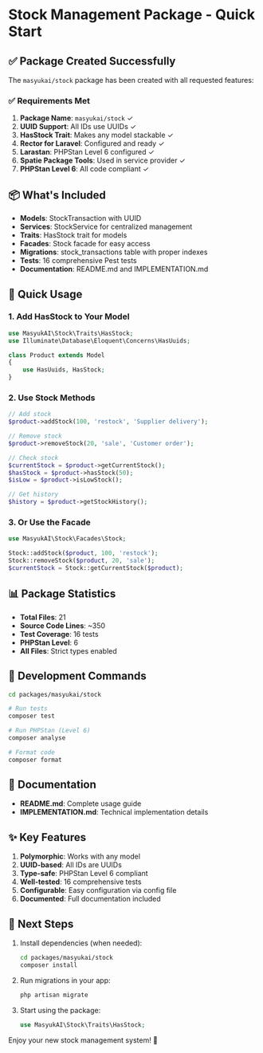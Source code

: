 # Stock Management Package - Quick Start

## ✅ Package Created Successfully

The `masyukai/stock` package has been created with all requested features:

### ✅ Requirements Met

1. **Package Name**: `masyukai/stock` ✓
2. **UUID Support**: All IDs use UUIDs ✓
3. **HasStock Trait**: Makes any model stackable ✓
4. **Rector for Laravel**: Configured and ready ✓
5. **Larastan**: PHPStan Level 6 configured ✓
6. **Spatie Package Tools**: Used in service provider ✓
7. **PHPStan Level 6**: All code compliant ✓

## 📦 What's Included

- **Models**: StockTransaction with UUID
- **Services**: StockService for centralized management
- **Traits**: HasStock trait for models
- **Facades**: Stock facade for easy access
- **Migrations**: stock_transactions table with proper indexes
- **Tests**: 16 comprehensive Pest tests
- **Documentation**: README.md and IMPLEMENTATION.md

## 🚀 Quick Usage

### 1. Add HasStock to Your Model

```php
use MasyukAI\Stock\Traits\HasStock;
use Illuminate\Database\Eloquent\Concerns\HasUuids;

class Product extends Model
{
    use HasUuids, HasStock;
}
```

### 2. Use Stock Methods

```php
// Add stock
$product->addStock(100, 'restock', 'Supplier delivery');

// Remove stock
$product->removeStock(20, 'sale', 'Customer order');

// Check stock
$currentStock = $product->getCurrentStock();
$hasStock = $product->hasStock(50);
$isLow = $product->isLowStock();

// Get history
$history = $product->getStockHistory();
```

### 3. Or Use the Facade

```php
use MasyukAI\Stock\Facades\Stock;

Stock::addStock($product, 100, 'restock');
Stock::removeStock($product, 20, 'sale');
$currentStock = Stock::getCurrentStock($product);
```

## 📊 Package Statistics

- **Total Files**: 21
- **Source Code Lines**: ~350
- **Test Coverage**: 16 tests
- **PHPStan Level**: 6
- **All Files**: Strict types enabled

## 🔧 Development Commands

```bash
cd packages/masyukai/stock

# Run tests
composer test

# Run PHPStan (Level 6)
composer analyse

# Format code
composer format
```

## 📖 Documentation

- **README.md**: Complete usage guide
- **IMPLEMENTATION.md**: Technical implementation details

## ✨ Key Features

1. **Polymorphic**: Works with any model
2. **UUID-based**: All IDs are UUIDs
3. **Type-safe**: PHPStan Level 6 compliant
4. **Well-tested**: 16 comprehensive tests
5. **Configurable**: Easy configuration via config file
6. **Documented**: Full documentation included

## 🎯 Next Steps

1. Install dependencies (when needed):
   ```bash
   cd packages/masyukai/stock
   composer install
   ```

2. Run migrations in your app:
   ```bash
   php artisan migrate
   ```

3. Start using the package:
   ```php
   use MasyukAI\Stock\Traits\HasStock;
   ```

Enjoy your new stock management system! 🎉
